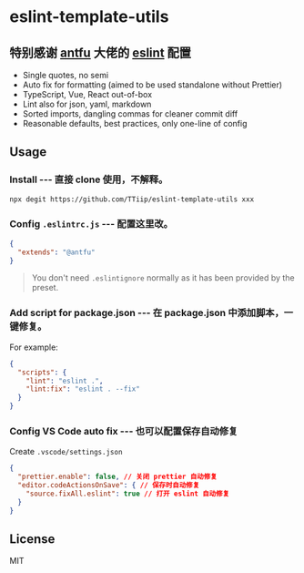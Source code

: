 # eslint-template-utils

## 特别感谢 [antfu](https://github.com/antfu) 大佬的 [eslint](https://github.com/antfu/eslint-config) 配置

- Single quotes, no semi
- Auto fix for formatting (aimed to be used standalone without Prettier)
- TypeScript, Vue, React out-of-box
- Lint also for json, yaml, markdown
- Sorted imports, dangling commas for cleaner commit diff
- Reasonable defaults, best practices, only one-line of config

## Usage


### Install --- 直接 clone 使用，不解释。

```bash
npx degit https://github.com/TTiip/eslint-template-utils xxx
```

### Config `.eslintrc.js` --- 配置这里改。

```json
{
  "extends": "@antfu"
}
```

> You don't need `.eslintignore` normally as it has been provided by the preset.
### Add script for package.json --- 在 package.json 中添加脚本，一键修复。

For example:

```json
{
  "scripts": {
    "lint": "eslint .",
    "lint:fix": "eslint . --fix"
  }
}
```

### Config VS Code auto fix --- 也可以配置保存自动修复

Create `.vscode/settings.json`

```json
{
  "prettier.enable": false, // 关闭 prettier 自动修复
  "editor.codeActionsOnSave": { // 保存时自动修复
    "source.fixAll.eslint": true // 打开 eslint 自动修复
  }
}
```

## License

MIT
